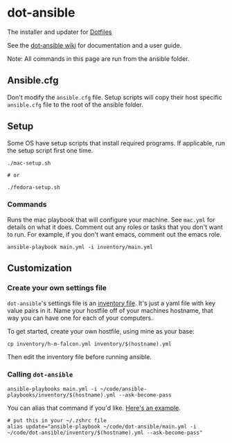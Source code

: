 # dot-ansible

The installer and updater for [Dotfiles](https://github.com/patrick-motard/dotfiles)

See the [dot-ansible wiki](https://github.com/patrick-motard/dot-ansible/wiki) for documentation and a user guide.

Note: All commands in this page are run from the ansible folder.

## Ansible.cfg

Don't modify the `ansible.cfg` file. Setup scripts will copy their host specific `ansible.cfg` file to the root of the ansible folder.

## Setup

Some OS have setup scripts that install required programs. If applicable, run the setup script first one time.

```shell
./mac-setup.sh

# or

./fedora-setup.sh
```

### Commands

Runs the mac playbook that will configure your machine.
See `mac.yml` for details on what it does. Comment out any roles or tasks that you don't want to run. For example, if you don't want emacs, comment out the emacs role.

```shell
ansible-playbook main.yml -i inventory/main.yml
```

## Customization

### Create your own settings file

`dot-ansible`'s settings file is an [inventory file](https://docs.ansible.com/ansible/latest/user_guide/intro_inventory.html). It's just a yaml file with key value pairs in it. Name your hostfile off of your machines hostname, that way you can have one for each of your computers.

To get started, create your own hostfile, using mine as your base:

```shell
cp inventory/h-m-falcon.yml inventory/$(hostname).yml
```

Then edit the inventory file before running ansible.

### Calling `dot-ansible`

```shell
ansible-playbooks main.yml -i ~/code/ansible-playbooks/inventory/$(hostname).yml --ask-become-pass
```

You can alias that command if you'd like. [Here's an example](https://github.com/patrick-motard/dotfiles/blob/master/.zshrc#L155).

```shell
# put this in your ~/.zshrc file
alias update="ansible-playbook ~/code/dot-ansible/main.yml -i ~/code/dot-ansible/inventory/$(hostname).yml --ask-become-pass"
```

